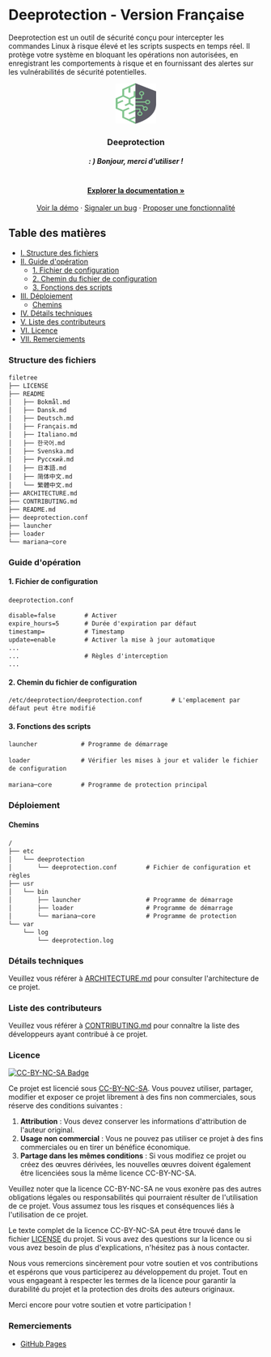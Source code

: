 # Deeprotection - Version Française

Deeprotection est un outil de sécurité conçu pour intercepter les commandes Linux à risque élevé et les scripts suspects en temps réel. Il protège votre système en bloquant les opérations non autorisées, en enregistrant les comportements à risque et en fournissant des alertes sur les vulnérabilités de sécurité potentielles.

<p align="center">
  <a href="https://github.com/Geekstrange/Deeprotection">
    <img src="images/logo.svg" alt="Logo" width="80" height="80">
  </a>
  <h3 align="center">Deeprotection</h3>
  <h5 align="center">: ) Bonjour, merci d'utiliser !</h5>
  <p align="center">
    <br />
    <a href="https://github.com/Geekstrange/Deeprotection"><strong>Explorer la documentation »</strong></a>
    <br />
    <br />
    <a href="https://github.com/Geekstrange/Deeprotection">Voir la démo</a>
    ·
    <a href="https://github.com/Geekstrange/Deeprotection/issues">Signaler un bug</a>
    ·
    <a href="https://github.com/Geekstrange/Deeprotection/issues">Proposer une fonctionnalité</a>
  </p>

## Table des matières

- [I. Structure des fichiers](#structure-des-fichiers)
- [II. Guide d'opération](#guide-dopération)
  - [1. Fichier de configuration](#1-fichier-de-configuration)
  - [2. Chemin du fichier de configuration](#2-chemin-du-fichier-de-configuration)
  - [3. Fonctions des scripts](#3-fonctions-des-scripts)
- [III. Déploiement](#déploiement)
  - [Chemins](#chemins)
- [IV. Détails techniques](#détails-techniques)
- [V. Liste des contributeurs](#liste-des-contributeurs)
- [VI. Licence](#licence)
- [VII. Remerciements](#remerciements)

### Structure des fichiers
```
filetree 
├── LICENSE
├── README
│   ├── Bokmål.md
│   ├── Dansk.md
│   ├── Deutsch.md
│   ├── Français.md
│   ├── Italiano.md
│   ├── 한국어.md
│   ├── Svenska.md
│   ├── Русский.md
│   ├── 日本語.md
│   ├── 简体中文.md
│   └── 繁體中文.md
├── ARCHITECTURE.md
├── CONTRIBUTING.md
├── README.md
├── deeprotection.conf
├── launcher
├── loader
└── mariana─core
```

### Guide d'opération

#### 1. Fichier de configuration

`deeprotection.conf`

```
disable=false        # Activer
expire_hours=5       # Durée d'expiration par défaut
timestamp=           # Timestamp
update=enable        # Activer la mise à jour automatique
...
...                  # Règles d'interception
...
```

#### 2. Chemin du fichier de configuration

```
/etc/deeprotection/deeprotection.conf        # L'emplacement par défaut peut être modifié
```

#### 3. Fonctions des scripts

```
launcher            # Programme de démarrage

loader              # Vérifier les mises à jour et valider le fichier de configuration

mariana─core        # Programme de protection principal
```

### Déploiement

#### Chemins

```
/
├── etc
│   └── deeprotection
│       └── deeprotection.conf        # Fichier de configuration et règles
├── usr
│   └── bin 
│       ├── launcher                  # Programme de démarrage
│       ├── loader                    # Programme de démarrage
│       └── mariana─core              # Programme de protection
└── var
    └── log
        └── deeprotection.log
```

### Détails techniques

Veuillez vous référer à [ARCHITECTURE.md](https://github.com/Geekstrange/Deeprotection/ARCHITECTURE.md) pour consulter l'architecture de ce projet.

### Liste des contributeurs

Veuillez vous référer à [CONTRIBUTING.md](https://github.com/Geekstrange/Deeprotection/CONTRIBUTING.md) pour connaître la liste des développeurs ayant contribué à ce projet.

### Licence

[![CC-BY-NC-SA Badge](https://mirrors.creativecommons.org/presskit/buttons/88x31/svg/by─nc─sa.svg)](https://creativecommons.org/licenses/by-nc-sa/4.0/)

Ce projet est licencié sous [CC-BY-NC-SA](https://creativecommons.org/licenses/by-nc-sa/4.0/). Vous pouvez utiliser, partager, modifier et exposer ce projet librement à des fins non commerciales, sous réserve des conditions suivantes :

1. **Attribution** : Vous devez conserver les informations d'attribution de l'auteur original.
2. **Usage non commercial** : Vous ne pouvez pas utiliser ce projet à des fins commerciales ou en tirer un bénéfice économique.
3. **Partage dans les mêmes conditions** : Si vous modifiez ce projet ou créez des œuvres dérivées, les nouvelles œuvres doivent également être licenciées sous la même licence CC-BY-NC-SA.

Veuillez noter que la licence CC-BY-NC-SA ne vous exonère pas des autres obligations légales ou responsabilités qui pourraient résulter de l'utilisation de ce projet. Vous assumez tous les risques et conséquences liés à l'utilisation de ce projet.

Le texte complet de la licence CC-BY-NC-SA peut être trouvé dans le fichier [LICENSE](https://github.com/Geekstrange/Deeprotection/LICENSE) du projet. Si vous avez des questions sur la licence ou si vous avez besoin de plus d'explications, n'hésitez pas à nous contacter.

Nous vous remercions sincèrement pour votre soutien et vos contributions et espérons que vous participerez au développement du projet. Tout en vous engageant à respecter les termes de la licence pour garantir la durabilité du projet et la protection des droits des auteurs originaux.

Merci encore pour votre soutien et votre participation !

### Remerciements

- [GitHub Pages](https://pages.github.com)
